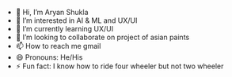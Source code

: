 - 👋 Hi, I’m Aryan Shukla
- 👀 I’m interested in AI & ML and UX/UI
- 🌱 I’m currently learning UX/UI
- 💞️ I’m looking to collaborate on project of asian paints
- 📫 How to reach me gmail
- 😄 Pronouns: He/His
- ⚡ Fun fact: I know how to ride four wheeler but not two wheeler

<!---
aryanshukla02/aryanshukla02 is a ✨ special ✨ repository because its `README.md` (this file) appears on your GitHub profile.
You can click the Preview link to take a look at your changes.
--->
